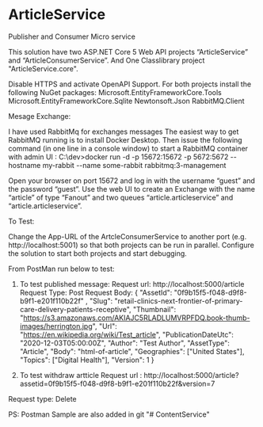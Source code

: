 # ArticleService
Publisher and Consumer Micro service

This  solution have two ASP.NET Core 5 Web API projects “ArticleService” and “ArticleConsumerService”. And One Classlibrary project "ArticleService.core".


Disable HTTPS and activate OpenAPI Support.
For both projects install the following NuGet packages:
Microsoft.EntityFrameworkCore.Tools
Microsoft.EntityFrameworkCore.Sqlite
Newtonsoft.Json
RabbitMQ.Client

Mesage Exchange:

I have used RabbitMq for exchanges messages
The easiest way to get RabbitMQ running is to install Docker Desktop. Then issue the following command (in one line in a console window) to start a RabbitMQ container with admin UI :
C:\dev>docker run -d  -p 15672:15672 -p 5672:5672 --hostname my-rabbit --name some-rabbit rabbitmq:3-management

Open your browser on port 15672 and log in with the username “guest” and the password “guest”. 
Use the web UI to create an Exchange with the name “article” of type “Fanout” and two queues “article.articleservice” and “article.articleservice”.

To Test:

Change the App-URL of the ArtcleConsumerService to another port (e.g. http://localhost:5001)
so that both projects can be run in parallel. Configure the solution to start both projects and start debugging.

From PostMan run below to test:

1. To test published message:
Request url: http://localhost:5000/article
Request Type: Post
Request Body:
{
"AssetId": "0f9b15f5-f048-d9f8-b9f1-e201f110b22f" ,
"Slug": "retail-clinics-next-frontier-of-primary-care-delivery-patients-receptive",
"Thumbnail": "https://s3.amazonaws.com/AKIAJC5RLADLUMVRPFDQ.book-thumb-images/herrington.jpg",
"Url": "https://en.wikipedia.org/wiki/Test_article",
"PublicationDateUtc": "2020-12-03T05:00:00Z",
"Author": "Test Author",
"AssetType": "Article",
"Body": "html-of-article",
"Geographies": ["United States"],
"Topics": ["Digital Health"],
"Version": 1
}

2. To test withdraw artticle
Request url : http://localhost:5000/article?assetid=0f9b15f5-f048-d9f8-b9f1-e201f110b22f&version=7

Request type: Delete

PS: Postman Sample are also added in git
"# ContentService" 
